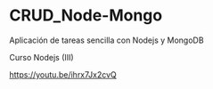 # CRUD_Node-Mongo

Aplicación de tareas sencilla con Nodejs y MongoDB

Curso Nodejs (III)

https://youtu.be/ihrx7Jx2cvQ
